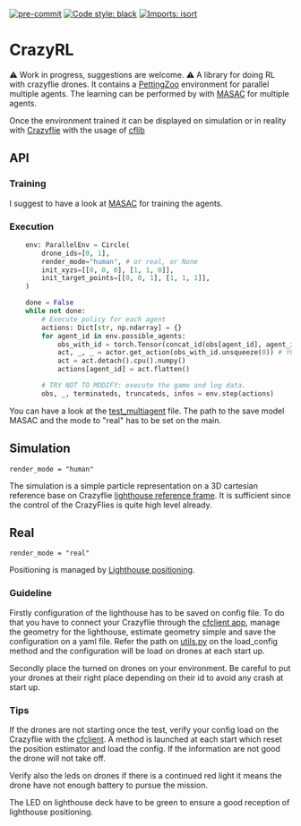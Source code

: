 [![pre-commit](https://img.shields.io/badge/pre--commit-enabled-brightgreen?logo=pre-commit&logoColor=white)](https://pre-commit.com/)
[![Code style: black](https://img.shields.io/badge/code%20style-black-000000.svg)](https://github.com/psf/black)
[![Imports: isort](https://img.shields.io/badge/%20imports-isort-%231674b1?style=flat&labelColor=ef8336)](https://pycqa.github.io/isort/)

# CrazyRL
:warning: Work in progress, suggestions are welcome. :warning:
A library for doing RL with crazyflie drones. It contains a [PettingZoo](https://pettingzoo.farama.org/) environment for parallel multiple agents.
The learning can be performed by with [MASAC](https://github.com/ffelten/MASAC) for multiple agents.

Once the environment trained it can be displayed on simulation or in reality with [Crazyflie](https://www.bitcraze.io/products/crazyflie-2-1/)
with the usage of [cflib](https://www.bitcraze.io/documentation/repository/crazyflie-lib-python/master/api/cflib/)

## API

### Training
I suggest to have a look at [MASAC](https://github.com/ffelten/MASAC) for training the agents.

### Execution
```python
    env: ParallelEnv = Circle(
        drone_ids=[0, 1],
        render_mode="human", # or real, or None
        init_xyzs=[[0, 0, 0], [1, 1, 0]],
        init_target_points=[[0, 0, 1], [1, 1, 1]],
    )

    done = False
    while not done:
        # Execute policy for each agent
        actions: Dict[str, np.ndarray] = {}
        for agent_id in env.possible_agents:
            obs_with_id = torch.Tensor(concat_id(obs[agent_id], agent_id)).to(device)
            act, _, _ = actor.get_action(obs_with_id.unsqueeze(0)) # YOUR POLICY HERE
            act = act.detach().cpu().numpy()
            actions[agent_id] = act.flatten()

        # TRY NOT TO MODIFY: execute the game and log data.
        obs, _, terminateds, truncateds, infos = env.step(actions)
```

You can have a look at the [test_multiagent](learning/test_multiagent.py) file. The path to the save model MASAC and the mode to "real" has to be set on the main.

## Simulation
`render_mode = "human"`

The simulation is a simple particle representation on a 3D cartesian reference base on Crazyflie [lighthouse reference frame](https://www.bitcraze.io/documentation/repository/crazyflie-firmware/master/functional-areas/lighthouse/terminology_definitions/).
It is sufficient since the control of the CrazyFlies is quite high level already.

## Real
`render_mode = "real"`

Positioning is managed by [Lighthouse positioning](https://www.bitcraze.io/documentation/system/positioning/ligthouse-positioning-system/).

### Guideline

Firstly configuration of the lighthouse has to be saved on config file. To do that you have to connect your Crazyflie
through the [cfclient app](https://www.bitcraze.io/documentation/repository/crazyflie-clients-python/master/userguides/userguide_client/),
manage the geometry for the lighthouse, estimate geometry simple and save the configuration on a yaml file.
Refer the path on [utils.py](utils/utils.py) on the load_config method and the configuration will be load on drones at each start up.

Secondly place the turned on drones on your environment. Be careful to put your drones at their right place depending on
their id to avoid any crash at start up.



### Tips

If the drones are not starting once the test, verify your config load on the Crazyflie with the [cfclient](https://www.bitcraze.io/documentation/repository/crazyflie-clients-python/master/userguides/userguide_client/).
A method is launched at each start which reset the position estimator and load the config. If the information are not good
the drone will not take off.

Verify also the leds on drones if there is a continued red light it means the drone have not enough battery to pursue
the mission.

The LED on lighthouse deck have to be green to ensure a good reception of lighthouse positioning.
